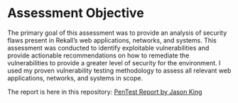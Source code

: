 # Assessment Objective
The primary goal of this assessment was to provide an analysis of security flaws present in Rekall’s web applications, networks, and systems. 
This assessment was conducted to identify exploitable vulnerabilities and provide actionable recommendations on how to remediate the vulnerabilities to provide a greater level of security for the environment.
I used my proven vulnerability testing methodology to assess all relevant web applications, networks, and systems in scope.

The report is here in this repository: <a href="https://github.com/HTR2A/SYD-UNI-CyberSec-Bootcamp/blob/main/16%20-%2017%20Penetration%20Testing%20(Linux%20%26%20Windows)/PenTest%20Report_Jason%20King.pdf">PenTest Report by Jason King</a>


